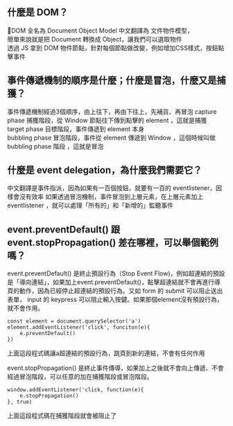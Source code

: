 ## 什麼是 DOM？  
DOM 全名為 Document Object Model 中文翻譯為 文件物件模型，  
簡單來說就是把 Document 轉換成 Object，讓我們可以選取物件  
透過 JS 拿到 DOM 物件節點，針對每個節點做改變，例如增加CSS樣式，按鈕點擊事件  

## 事件傳遞機制的順序是什麼；什麼是冒泡，什麼又是捕獲？  
事件傳遞機制經過3個順序，由上往下，再由下往上，先補貨、再冒泡
capture phase 捕獲階段，從 Window 節點往下傳到點擊的 element ，這就是捕獲   
target phase 目標階段，事件傳遞到 element 本身  
bubbling phase 冒泡階段，事件從 element 傳遞到 Window ，這個時候叫做 bubbling phase 階段 ，這就是冒泡
  
## 什麼是 event delegation，為什麼我們需要它？  
中文翻譯是事件指派，因為如果有一百個按鈕，就要有一百的 eventlistener，因樣會沒有效率
如果透過冒泡機制，事件冒泡到上層元素，在上層元素加上 eventlistener ，就可以處理「所有的」和「新增的」監聽事件

## event.preventDefault() 跟 event.stopPropagation() 差在哪裡，可以舉個範例嗎？  
event.preventDefault() 是終止預設行為（Stop Event Flow)，例如超連結的預設是「導向連結」，如果加上event.preventDefault()，點擊超連結就不會再進行導頁的動作，因為已經停止超連結的預設行為。又如 form 的 submit 可以阻止送出表單， input 的 keypress 可以阻止輸入按鍵。如果那個element沒有預設行為，就不會作用。
```
const element = document.querySelector('a')
element.addEventListener('click', funciton(e){
    e.preventDefault()
})
```
上面這段程式碼讓a超連結的預設行為，跳頁到新的連結，不會有任何作用  

event.stopPropagation() 是終止事件傳導，如果加上之後就不會向上傳遞、不會經過冒泡階段，可以任意的加在捕獲階段或冒泡階段。  
```
window.addEventListener('click, function(e){  
    e.stopPropagation()
}, true)
``` 
上面這段程式碼在捕獲階段就會被阻止了 





